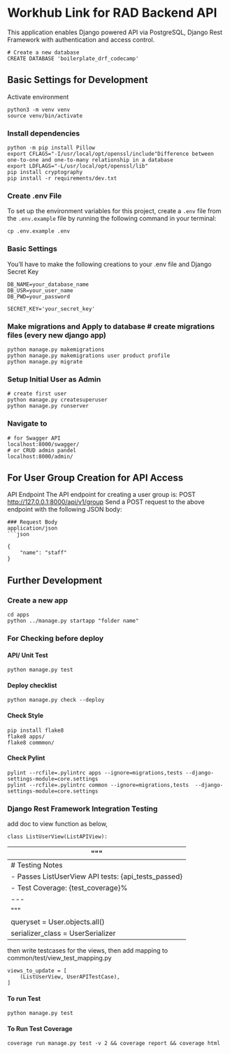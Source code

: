# Workhub Link for RAD Backend API

This application enables Django powered API via PostgreSQL, Django Rest Framework with authentication and access control.

    # Create a new database
    CREATE DATABASE 'boilerplate_drf_codecamp'

## Basic Settings for Development

Activate environment

    python3 -m venv venv
    source venv/bin/activate

### Install dependencies

    python -m pip install Pillow
    export CFLAGS="-I/usr/local/opt/openssl/include"Difference between one-to-one and one-to-many relationship in a database
    export LDFLAGS="-L/usr/local/opt/openssl/lib"
    pip install cryptography
    pip install -r requirements/dev.txt

### Create .env File

To set up the environment variables for this project, create a `.env` file from the `.env.example` file by running the following command in your terminal:

    cp .env.example .env

### Basic Settings

You’ll have to make the following creations to your .env file
and Django Secret Key

    DB_NAME=your_database_name
    DB_USR=your_user_name
    DB_PWD=your_password

    SECRET_KEY='your_secret_key'

### Make migrations and Apply to database # create migrations files (every new django app)

    python manage.py makemigrations
    python manage.py makemigrations user product profile
    python manage.py migrate

### Setup Initial User as Admin

    # create first user
    python manage.py createsuperuser
    python manage.py runserver

### Navigate to

    # for Swagger API
    localhost:8000/swagger/
    # or CRUD admin pandel
    localhost:8000/admin/


## For User Group Creation for API Access

API Endpoint
The API endpoint for creating a user group is:
POST http://127.0.0.1:8000/api/v1/group
Send a POST request to the above endpoint with the following JSON body:

    ### Request Body
    application/json
    ```json

    {
        "name": "staff"
    }

## Further Development

### Create a new app

    cd apps
    python ../manage.py startapp "folder name"

### For Checking before deploy

#### API/ Unit Test

    python manage.py test

#### Deploy checklist

    python manage.py check --deploy

#### Check Style

    pip install flake8
    flake8 apps/
    flake8 commmon/

#### Check Pylint

    pylint --rcfile=.pylintrc apps --ignore=migrations,tests --django-settings-module=core.settings
    pylint --rcfile=.pylintrc common --ignore=migrations,tests  --django-settings-module=core.settings

### Django Rest Framework Integration Testing

add doc to view function as below,

    class ListUserView(ListAPIView):

| """                                                 |
| --------------------------------------------------- |
| # Testing Notes                                     |
| - Passes ListUserView API tests: {api_tests_passed} |
| - Test Coverage: {test_coverage}%                   |
| ---                                                 |
| """                                                 |
| queryset = User.objects.all()                       |
| serializer_class = UserSerializer                   |

then write testcases for the views, then add mapping to common/test/view_test_mapping.py

    views_to_update = [
        (ListUserView, UserAPITestCase),
    ]

#### To run Test

    python manage.py test

#### To Run Test Coverage

    coverage run manage.py test -v 2 && coverage report && coverage html
